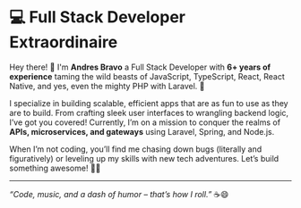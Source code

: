 # 💻 Full Stack Developer Extraordinaire  

Hey there! 👋 I'm **Andres Bravo** a Full Stack Developer with **6+ years of experience** taming the wild beasts of JavaScript, TypeScript, React, React Native, and yes, even the mighty PHP with Laravel. 🚀  

I specialize in building scalable, efficient apps that are as fun to use as they are to build. From crafting sleek user interfaces to wrangling backend logic, I’ve got you covered! Currently, I’m on a mission to conquer the realms of **APIs, microservices, and gateways** using Laravel, Spring, and Node.js.  

When I’m not coding, you’ll find me chasing down bugs (literally and figuratively) or leveling up my skills with new tech adventures. Let’s build something awesome! 💪✨  

---

_“Code, music, and a dash of humor – that’s how I roll.”_ ☕😄  